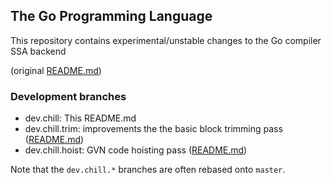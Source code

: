 ## The Go Programming Language

This repository contains experimental/unstable changes to the Go
compiler SSA backend

(original [README.md](https://github.com/momchil-velikov/go/blob/master/README.md))
### Development branches

* dev.chill: This README.md
* dev.chill.trim: improvements the the basic block trimming pass ([README.md](https://github.com/momchil-velikov/go/blob/dev.chill.trim/README.md))
* dev.chill.hoist: GVN code hoisting pass ([README.md](https://github.com/momchil-velikov/go/blob/dev.chill.gvn-hoist/README.md)) 

Note that the `dev.chill.*` branches are often rebased onto `master`.
